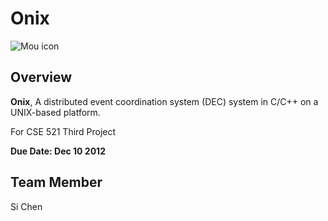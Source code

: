 Onix
====
![Mou icon](http://img.fun.wayi.com.tw/attachment/201009/6/94074_1283770758vmBb.jpg)





## Overview
**Onix**, A distributed event coordination system (DEC) system in C/C++ on a UNIX-based platform.

For CSE 521 Third Project

**Due Date: Dec 10 2012**

## Team Member
Si Chen